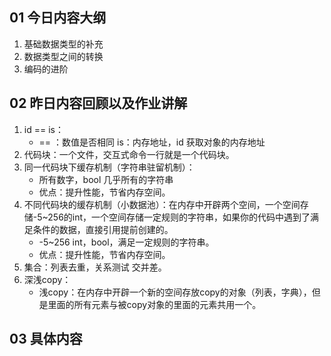 ##  01 今日内容大纲

1. 基础数据类型的补充
2. 数据类型之间的转换
3. 编码的进阶

## 02 昨日内容回顾以及作业讲解

1. id == is：
   - == ：数值是否相同 is：内存地址，id 获取对象的内存地址
2. 代码块：一个文件，交互式命令一行就是一个代码块。
3. 同一代码块下缓存机制（字符串驻留机制）：
   - 所有数字，bool 几乎所有的字符串
   - 优点：提升性能，节省内存空间。
4. 不同代码块的缓存机制（小数据池）：在内存中开辟两个空间，一个空间存储-5~256的int，一个空间存储一定规则的字符串，如果你的代码中遇到了满足条件的数据，直接引用提前创建的。
   - -5~256 int，bool，满足一定规则的字符串。
   - 优点：提升性能，节省内存空间。
5. 集合：列表去重，关系测试 交并差。
6. 深浅copy：
   - 浅copy：在内存中开辟一个新的空间存放copy的对象（列表，字典），但是里面的所有元素与被copy对象的里面的元素共用一个。

##  03 具体内容